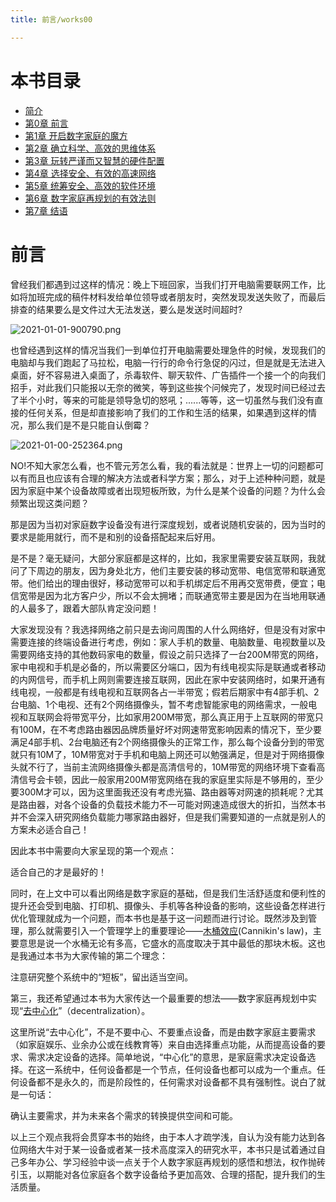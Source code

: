 ```yaml
---
title: 前言/works00

---
```

# 本书目录
- [简介](/works)
- [第0章 前言](/works00)
- [第1章 开启数字家庭的魔方](/works01)
- [第2章 确立科学、高效的思维体系](/works02)
- [第3章 玩转严谨而又智慧的硬件配置](/works03)
- [第4章 选择安全、有效的高速网络](/works04)
- [第5章 统筹安全、高效的软件环境](/works05)
- [第6章 数字家庭再规划的有效法则](/works06)
- [第7章 结语](/works07)


# 前言
曾经我们都遇到过这样的情况：晚上下班回家，当我们打开电脑需要联网工作，比如将加班完成的稿件材料发给单位领导或者朋友时，突然发现发送失败了，而最后排查的结果要么是文件过大无法发送，要么是发送时间超时?

![2021-01-01-900790.png](https://git.liangxin.name/assets/2021-01-01-900790.png)

也曾经遇到这样的情况当我们一到单位打开电脑需要处理急件的时候，发现我们的电脑却与我们跑起了马拉松，电脑一行行的命令行急促的闪过，但是就是无法进入桌面，好不容易进入桌面了，杀毒软件、聊天软件、广告插件一个接一个的向我们招手，对此我们只能报以无奈的微笑，等到这些挨个问候完了，发现时间已经过去了半个小时，等来的可能是领导急切的怒吼；......等等，这一切虽然与我们没有直接的任何关系，但是却直接影响了我们的工作和生活的结果，如果遇到这样的情况，那么我们是不是只能自认倒霉？


![2021-01-00-252364.png](https://git.liangxin.name/assets/2021-01-00-252364.png)


NO!不知大家怎么看，也不管元芳怎么看，我的看法就是：世界上一切的问题都可以有而且也应该有合理的解决方法或者科学方案；那么，对于上述种种问题，就是因为家庭中某个设备故障或者出现短板所致，为什么是某个设备的问题？为什么会频繁出现这类问题？

那是因为当初对家庭数字设备没有进行深度规划，或者说随机安装的，因为当时的要求是能用就行，而不是和别的设备搭配起来后好用。

是不是？毫无疑问，大部分家庭都是这样的，比如，我家里需要安装互联网，我就问了下周边的朋友，因为身处北方，他们主要安装的移动宽带、电信宽带和联通宽带。他们给出的理由很好，移动宽带可以和手机绑定后不用再交宽带费，便宜；电信宽带是因为北方客户少，所以不会太拥堵；而联通宽带主要是因为在当地用联通的人最多了，跟着大部队肯定没问题！

大家发现没有？我选择网络之前只是去询问周围的人什么网络好，但是没有对家中需要连接的终端设备进行考虑，例如：家人手机的数量、电脑数量、电视数量以及需要网络支持的其他数码家电的数量，假设之前只选择了一台200M带宽的网络，家中电视和手机是必备的，所以需要区分端口，因为有线电视实际是联通或者移动的内网信号，而手机上网则需要连接互联网，因此在家中安装网络时，如果开通有线电视，一般都是有线电视和互联网各占一半带宽；假若后期家中有4部手机、2台电脑、1个电视、还有2个网络摄像头，暂不考虑智能家电的网络需求，一般电视和互联网会将带宽平分，比如家用200M带宽，那么真正用于上互联网的带宽只有100M，在不考虑路由器因品牌质量好坏对网速带宽影响因素的情况下，至少要满足4部手机、2台电脑还有2个网络摄像头的正常工作，那么每个设备分到的带宽就只有10M了，10M带宽对于手机和电脑上网还可以勉强满足，但是对于网络摄像头就不行了，当前主流网络摄像头都是高清信号的，10M带宽的网络环境下查看高清信号会卡顿，因此一般家用200M带宽网络在我的家庭里实际是不够用的，至少要300M才可以，因为这里面我还没有考虑光猫、路由器等对网速的损耗呢？尤其是路由器，对各个设备的负载技术能力不一可能对网速造成很大的折扣，当然本书并不会深入研究网络负载能力哪家路由器好，但是我们需要知道的一点就是别人的方案未必适合自己！

因此本书中需要向大家呈现的第一个观点：

适合自己的才是最好的！

同时，在上文中可以看出网络是数字家庭的基础，但是我们生活舒适度和便利性的提升还会受到电脑、打印机、摄像头、手机等各种设备的影响，这些设备怎样进行优化管理就成为一个问题，而本书也是基于这一问题而进行讨论。既然涉及到管理，那么就需要引入一个管理学上的重要理论——[木桶效应](https://baike.baidu.com/item/%E6%9C%A8%E6%A1%B6%E6%95%88%E5%BA%94/870962?fr=aladdin)(Cannikin's law)，主要意思是说一个水桶无论有多高，它盛水的高度取决于其中最低的那块木板。这也是我通过本书为大家传输的第二个理念：

注意研究整个系统中的“短板”，留出适当空间。

第三，我还希望通过本书为大家传达一个最重要的想法——数字家庭再规划中实现“[去中心化](https://baike.baidu.com/item/%E5%8E%BB%E4%B8%AD%E5%BF%83%E5%8C%96/8719532?fr=aladdin)”（decentralization）。

这里所说“去中心化”，不是不要中心、不要重点设备，而是由数字家庭主要需求（如家庭娱乐、业余办公或在线教育等）来自由选择重点功能，从而提高设备的要求、需求决定设备的选择。简单地说，“中心化”的意思，是家庭需求决定设备选择。在这一系统中，任何设备都是一个节点，任何设备也都可以成为一个重点。任何设备都不是永久的，而是阶段性的，任何需求对设备都不具有强制性。说白了就是一句话：

确认主要需求，并为未来各个需求的转换提供空间和可能。

以上三个观点我将会贯穿本书的始终，由于本人才疏学浅，自认为没有能力达到各位网络大牛对于某一设备或者某一技术高度深入的研究水平，本书只是试着通过自己多年办公、学习经验中谈一点关于个人数字家庭再规划的感悟和想法，权作抛砖引玉，以期能对各位家庭各个数字设备给予更加高效、合理的搭配，提升我们的生活质量。